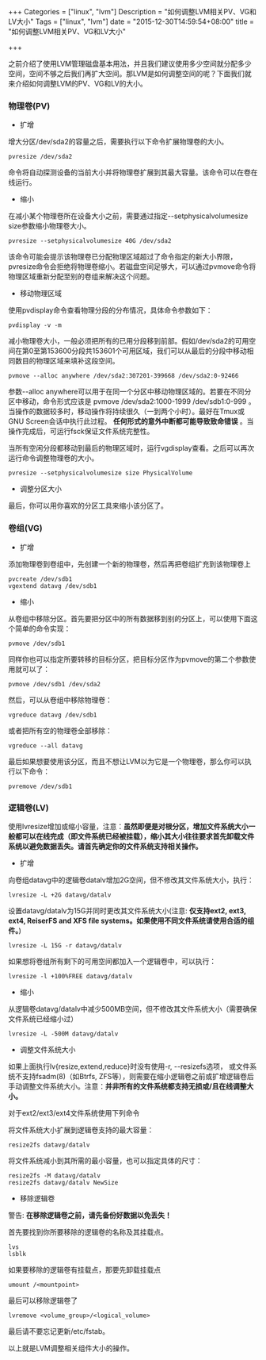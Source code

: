 +++
Categories = ["linux", "lvm"]
Description = "如何调整LVM相关PV、VG和LV大小"
Tags = ["linux", "lvm"]
date = "2015-12-30T14:59:54+08:00"
title = "如何调整LVM相关PV、VG和LV大小"

+++

之前介绍了使用LVM管理磁盘基本用法，并且我们建议使用多少空间就分配多少空间，空间不够之后我们再扩大空间。那LVM是如何调整空间的呢？下面我们就来介绍如何调整LVM的PV、VG和LV的大小。

### 物理卷(PV)

- 扩增

增大分区/dev/sda2的容量之后，需要执行以下命令扩展物理卷的大小。
```shell
pvresize /dev/sda2
```

命令将自动探测设备的当前大小并将物理卷扩展到其最大容量。该命令可以在卷在线运行。

- 缩小

在减小某个物理卷所在设备大小之前，需要通过指定--setphysicalvolumesize size参数缩小物理卷大小。
```shell
pvresize --setphysicalvolumesize 40G /dev/sda2
```

该命令可能会提示该物理卷已分配物理区域超过了命令指定的新大小界限，pvresize命令会拒绝将物理卷缩小。若磁盘空间足够大，可以通过pvmove命令将物理区域重新分配至别的卷组来解决这个问题。

- 移动物理区域

使用pvdisplay命令查看物理分段的分布情况，具体命令参数如下：
```shell
pvdisplay -v -m
```

减小物理卷大小，一般必须把所有的已用分段移到前部。假如/dev/sda2的可用空间在第0至第153600分段共153601个可用区域，我们可以从最后的分段中移动相同数目的物理区域来填补这段空间。
```shell
pvmove --alloc anywhere /dev/sda2:307201-399668 /dev/sda2:0-92466
```

参数--alloc anywhere可以用于在同一个分区中移动物理区域的。若要在不同分区中移动，命令形式应该是 pvmove /dev/sda2:1000-1999 /dev/sdb1:0-999 。当操作的数据较多时，移动操作将持续很久（一到两个小时）。最好在Tmux或GNU Screen会话中执行此过程。 **任何形式的意外中断都可能导致致命错误** 。当操作完成后，可运行fsck保证文件系统完整性。

当所有空闲分段都移动到最后的物理区域时，运行vgdisplay查看。之后可以再次运行命令调整物理卷的大小。
```shell
pvresize --setphysicalvolumesize size PhysicalVolume
```

- 调整分区大小

最后，你可以用你喜欢的分区工具来缩小该分区了。

### 卷组(VG)

- 扩增

添加物理卷到卷组中，先创建一个新的物理卷，然后再把卷组扩充到该物理卷上
```shell
pvcreate /dev/sdb1
vgextend datavg /dev/sdb1
```

- 缩小

从卷组中移除分区。首先要把分区中的所有数据移到别的分区上，可以使用下面这个简单的命令实现：
```shell
pvmove /dev/sdb1
```

同样你也可以指定所要转移的目标分区，把目标分区作为pvmove的第二个参数使用就可以了：
```shell
pvmove /dev/sdb1 /dev/sda2
```

然后，可以从卷组中移除物理卷：
```shell
vgreduce datavg /dev/sdb1
```

或者把所有空的物理卷全部移除：
```shell
vgreduce --all datavg
```

最后如果想要使用该分区，而且不想让LVM以为它是一个物理卷，那么你可以执行以下命令：
```shell
pvremove /dev/sdb1
```

### 逻辑卷(LV)

使用lvresize增加或缩小容量，注意：**虽然即便是对根分区，增加文件系统大小一般都可以在线完成（即文件系统已经被挂载），缩小其大小往往要求首先卸载文件系统以避免数据丢失。请首先确定你的文件系统支持相关操作。**

- 扩增

向卷组datavg中的逻辑卷datalv增加2G空间，但不修改其文件系统大小，执行：
```shell
lvresize -L +2G datavg/datalv
```

设置datavg/datalv为15G并同时更改其文件系统大小(注意: **仅支持ext2, ext3, ext4, ReiserFS and XFS file systems。如果使用不同文件系统请使用合适的组件。**)
```shell
lvresize -L 15G -r datavg/datalv
```

如果想将卷组所有剩下的可用空间都加入一个逻辑卷中，可以执行：
```shell
lvresize -l +100%FREE datavg/datalv
```

- 缩小

从逻辑卷datavg/datalv中减少500MB空间，但不修改其文件系统大小（需要确保文件系统已经缩小过）
```shell
lvresize -L -500M datavg/datalv
```

- 调整文件系统大小

如果上面执行lv{resize,extend,reduce}时没有使用-r, --resizefs选项， 或文件系统不支持fsadm(8)（如Btrfs, ZFS等），则需要在缩小逻辑卷之前或扩增逻辑卷后手动调整文件系统大小。注意：**并非所有的文件系统都支持无损或/且在线调整大小。**

对于ext2/ext3/ext4文件系统使用下列命令

将文件系统大小扩展到逻辑卷支持的最大容量：
```shell
resize2fs datavg/datalv
```

将文件系统减小到其所需的最小容量，也可以指定具体的尺寸：
```shell
resize2fs -M datavg/datalv
resize2fs datavg/datalv NewSize
```

- 移除逻辑卷

警告: **在移除逻辑卷之前，请先备份好数据以免丢失！**

首先要找到你所要移除的逻辑卷的名称及其挂载点。
```shell
lvs
lsblk
```

如果要移除的逻辑卷有挂载点，那要先卸载挂载点
```shell
umount /<mountpoint>
```

最后可以移除逻辑卷了
```shell
lvremove <volume_group>/<logical_volume>
```

最后请不要忘记更新/etc/fstab。

以上就是LVM调整相关组件大小的操作。
